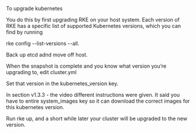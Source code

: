 
To upgrade kubernetes

You do this by first upgrading RKE on your host system. 
   Each version of RKE has a specific list of supported Kubernetes versions, 
   which you can find by running 
   
   rke config --list-versions --all.

Back up etcd adnd move off host.

When the snapshot is complete and you know what version you’re upgrading to, 
  edit cluster.yml 


Set that version in the kubernetes_version key.

 In section v1.3.3 - the video different instructions were given.
 It said you have to entire system_images key so it can download the correct images for this kubernetes version.
  
Run rke up, and a short while later your cluster will be upgraded to the new version.
